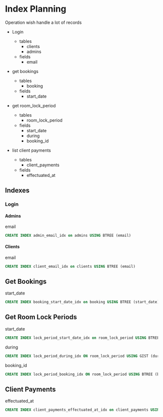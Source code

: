 # Index Planning

Operation wish handle a lot of records

-   Login
    -   tables
        -   clients
        -   admins
    -   fields
        -   email
        
-   get bookings
    -   tables
        -   booking
    -   fields
        -   start_date
        
-   get room_lock_period
    -   tables
        -   room_lock_period
    -   fields
        -   start_date
        -   during
        -   booking_id
-   list client payments
    -   tables
        -   client_payments
    -   fields
        -   effectuated_at

## Indexes

### Login

#### Admins
email
```sql
CREATE INDEX admin_email_idx on admins USING BTREE (email)
```
#### Clients
email
```sql
CREATE INDEX client_email_idx on clients USING BTREE (email)
```

## Get Bookings
start_date
```sql
CREATE INDEX booking_start_date_idx on booking USING BTREE (start_date)
```
## Get Room Lock Periods
start_date
```sql
CREATE INDEX lock_period_start_date_idx on room_lock_period USING BTREE (start_date)
```
during
```sql
CREATE INDEX lock_period_during_idx ON room_lock_period USING GIST (during);
```

booking_id
```sql
CREATE INDEX lock_period_booking_idx ON room_lock_period USING BTREE (booking_id);
```

## Client Payments
effectuated_at
```sql
CREATE INDEX client_payments_effectuated_at_idx on client_payments USING BTREE (effectuated_at);
```

##